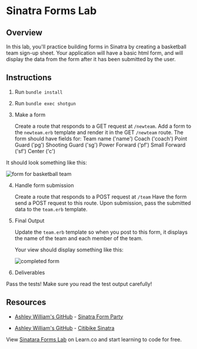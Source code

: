 # Sinatra Forms Lab

## Overview

In this lab, you'll practice building forms in Sinatra by creating a basketball
team sign-up sheet. Your application will have a basic html form, and will
display the data from the form after it has been submitted by the user.

## Instructions

1. Run `bundle install`

2. Run `bundle exec shotgun`

3. Make a form

   Create a route that responds to a GET request at `/newteam`.
   Add a form to the `newteam.erb` template and render it in the GET `/newteam` route.
   The form should have fields for:
    Team name ('name')
    Coach ('coach')
    Point Guard ('pg')
    Shooting Guard ('sg')
    Power Forward ('pf')
    Small Forward ('sf')
    Center ('c')

  It should look something like this:

  ![form for basketball team](https://curriculum-content.s3.amazonaws.com/web-development/Sinatra/basketball-form.png)

4. Handle form submission

   Create a route that responds to a POST request at `/team`
   Have the form send a POST request to this route.
   Upon submission, pass the submitted data to the `team.erb` template.

5. Final Output

   Update the `team.erb` template so when you post to this form, it displays the name of the team and each member of the team.

   Your view should display something like this:

   ![completed form](https://curriculum-content.s3.amazonaws.com/web-development/Sinatra/basketball-results.png)

6. Deliverables

  Pass the tests! Make sure you read the test output carefully!

## Resources

* [Ashley William's GitHub](https://github.com/ashleygwilliams/) - [Sinatra Form Party](https://github.com/ashleygwilliams/sinatra-form-party)

* [Ashley William's GitHub](https://github.com/ashleygwilliams/) - [Citibike Sinatra](https://github.com/ashleygwilliams/citibike-sinatra)

<p data-visibility='hidden'>View <a href='https://learn.co/lessons/basic-sinatra-forms-lab' title='Sinatara Forms Lab'>Sinatara Forms Lab</a> on Learn.co and start learning to code for free.</p>
